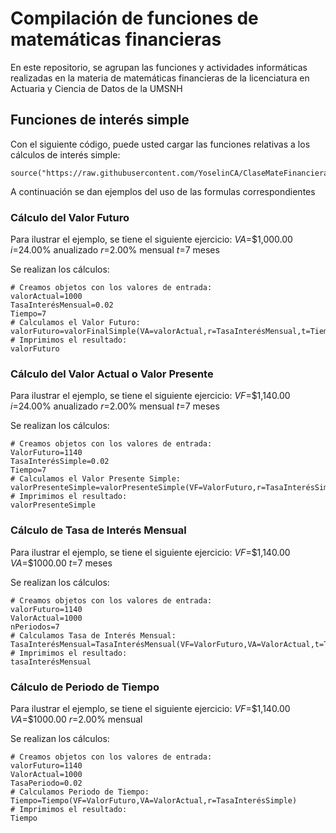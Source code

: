 # Compilación  de funciones de matemáticas financieras

En este repositorio, se agrupan las funciones y actividades informáticas realizadas en la materia de matemáticas financieras de la licenciatura en Actuaria y Ciencia de Datos de la UMSNH

## Funciones de interés simple

Con el siguiente código, puede usted cargar las funciones relativas a los cálculos de interés simple:

```{r}
source("https://raw.githubusercontent.com/YoselinCA/ClaseMateFinanciera/refs/heads/main/FormulasInteresSimple%20(2).R")
```
A continuación se dan ejemplos del uso de las formulas correspondientes

### Cálculo del Valor Futuro

Para ilustrar el ejemplo, se tiene el siguiente ejercicio:
$VA$=$1,000.00
$i$=24.00% anualizado
$r$=2.00% mensual
$t$=7 meses

Se realizan los cálculos:
```{r}
# Creamos objetos con los valores de entrada:
valorActual=1000
TasaInterésMensual=0.02
Tiempo=7
# Calculamos el Valor Futuro:
valorFuturo=valorFinalSimple(VA=valorActual,r=TasaInterésMensual,t=Tiempo)
# Imprimimos el resultado:
valorFuturo
```
### Cálculo del Valor Actual o Valor Presente

Para ilustrar el ejemplo, se tiene el siguiente ejercicio:
$VF$=$1,140.00
$i$=24.00% anualizado
$r$=2.00% mensual
$t$=7 meses

Se realizan los cálculos:
```{r}
# Creamos objetos con los valores de entrada:
ValorFuturo=1140
TasaInterésSimple=0.02
Tiempo=7
# Calculamos el Valor Presente Simple:
valorPresenteSimple=valorPresenteSimple(VF=ValorFuturo,r=TasaInterésSimple,t=Tiempo)
# Imprimimos el resultado:
valorPresenteSimple
```
### Cálculo de Tasa de Interés Mensual

Para ilustrar el ejemplo, se tiene el siguiente ejercicio:
$VF$=$1,140.00
$VA$=$1000.00 
$t$=7 meses

Se realizan los cálculos:
```{r}
# Creamos objetos con los valores de entrada:
valorFuturo=1140
ValorActual=1000
nPeriodos=7
# Calculamos Tasa de Interés Mensual:
TasaInterésMensual=TasaInterésMensual(VF=ValorFuturo,VA=ValorActual,t=Tiempo)
# Imprimimos el resultado:
tasaInterésMensual
```
### Cálculo de Periodo de Tiempo

Para ilustrar el ejemplo, se tiene el siguiente ejercicio:
$VF$=$1,140.00
$VA$=$1000.00 
$r$=2.00% mensual

Se realizan los cálculos:
```{r}
# Creamos objetos con los valores de entrada:
valorFuturo=1140
ValorActual=1000
TasaPeriodo=0.02
# Calculamos Periodo de Tiempo:
Tiempo=Tiempo(VF=ValorFuturo,VA=ValorActual,r=TasaInterésSimple)
# Imprimimos el resultado:
Tiempo
